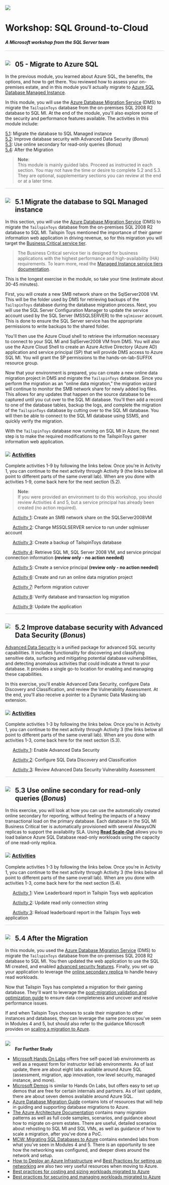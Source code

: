 ![](https://github.com/microsoft/sqlworkshops/blob/master/graphics/microsoftlogo.png?raw=true)

# Workshop: SQL Ground-to-Cloud

#### <i>A Microsoft workshop from the SQL Server team</i>

<p style="border-bottom: 1px solid lightgrey;"></p>

<h2><img style="float: left; margin: 0px 15px 15px 0px;" src="https://github.com/microsoft/sqlworkshops/blob/master/graphics/textbubble.png?raw=true"> 05 - Migrate to Azure SQL </h2>

In the previous module, you learned about Azure SQL, the benefits, the options, and how to get there. You reviewed how to assess your on-premises estate, and in this module you'll actually migrate to [Azure SQL Database Managed Instance](https://docs.microsoft.com/en-us/azure/sql-database/sql-database-managed-instance).  

In this module, you will use the [Azure Database Migration Service](https://azure.microsoft.com/services/database-migration/) (DMS) to migrate the `TailspinToys` database from the on-premises SQL 2008 R2 database to SQL MI. At the end of the module, you'll also explore some of the security and performance features available. The activities in this module include:  
  
[5.1](#5.1): Migrate the database to SQL Managed instance   
[5.2](#5.2): Improve database security with Advanced Data Security (*Bonus*)   
[5.3](#5.3): Use online secondary for read-only queries (*Bonus*)   
[5.4](#5.4): After the Migration  

> **Note**:  
> This module is mainly guided labs. Proceed as instructed in each section. You may not have the time or desire to complete 5.2 and 5.3. They are optional, supplementary sections you can review at the end or at a later time.     


<p style="border-bottom: 1px solid lightgrey;"></p>

<h2><img style="float: left; margin: 0px 15px 15px 0px;" src="https://github.com/microsoft/sqlworkshops/blob/master/graphics/pencil2.png?raw=true"><a name="5.1">5.1 Migrate the database to SQL Managed instance</h2></a>

In this section, you will use the [Azure Database Migration Service](https://azure.microsoft.com/services/database-migration/) (DMS) to migrate the `TailspinToys` database from the on-premises SQL 2008 R2 database to SQL MI. Tailspin Toys mentioned the importance of their gamer information web application in driving revenue, so for this migration you will target the [Business Critical service tier](https://docs.microsoft.com/en-us/azure/sql-database/sql-database-service-tier-business-critical).  

> The Business Critical service tier is designed for business applications with the highest performance and high-availability (HA) requirements. To learn more, read the [Managed Instance service tiers documentation](https://docs.microsoft.com/azure/sql-database/sql-database-managed-instance#managed-instance-service-tiers).  

This is the longest exercise in the module, so take your time (estimate about 30-45 minutes).  

First, you will create a new SMB network share on the SqlServer2008 VM. This will be the folder used by DMS for retrieving backups of the `TailspinToys` database during the database migration process. Next, you will use the SQL Server Configuration Manager to update the service account used by the SQL Server (MSSQLSERVER) to the `sqlmiuser` account. This is done to ensure the SQL Server service has the appropriate permissions to write backups to the shared folder.  

You'll then use the Azure Cloud shell to retrieve the information necessary to connect to your SQL MI and SqlServer2008 VM from DMS. You will also use the Azure Cloud Shell to create an Azure Active Directory (Azure AD) application and service principal (SP) that will provide DMS access to Azure SQL MI. You will grant the SP permissions to the hands-on-lab-SUFFIX resource group.  

Now that your environment is prepared, you can create a new online data migration project in DMS and migrate the `TailspinToys` database. Since you perform the migration as an "online data migration," the migration wizard will continue to monitor the SMB network share for newly added log files. This allows for any updates that happen on the source database to be captured until you cut over to the SQL MI database. You'll then add a record to one of the database tables, backup the logs, and complete the migration of the `TailspinToys` database by cutting over to the SQL MI database. You will then be able to connect to the SQL MI database using SSMS, and quickly verify the migration.  

With the `TailspinToys` database now running on SQL MI in Azure, the next step is to make the required modifications to the TailspinToys gamer information web application.  




<h3><p><img style="float: left; margin: 0px 5px 5px 0px;" src="https://github.com/microsoft/sqlworkshops/blob/master/graphics/point1.png?raw=true"><a name="5.1.1"><a href="https://github.com/microsoft/sqlworkshops/blob/master/AzureSQLLabs/Lab-MigratingToAzureSQLManagedInstance.md#Activity-1">Activities</h3></p></a>

Complete activities 1-9 by following the links below. Once you're in Activity 1, you can continue to the next activity through Activity 9 (the links below all point to different parts of the same overall lab). When are you done with activities 1-9, come back here for the next section (5.2).   

> **Note**:  
> If you were provided an environment to do this workshop, you should review Activities 4 and 5, but a service principal has already been created (no action required).   
  
&nbsp;&nbsp;&nbsp;&nbsp;&nbsp;&nbsp;<a name="5.1.1"><a href="https://github.com/fratei/sqlworkshops/blob/btf2020labs/AzureSQLLabs/Lab-MigratingToAzureSQLManagedInstance.md#Activity-1">Activity 1</a>: Create an SMB network share on the SQLServer2008VM  

&nbsp;&nbsp;&nbsp;&nbsp;&nbsp;&nbsp;<a name="5.1.2"><a href="https://github.com/fratei/sqlworkshops/blob/btf2020labs/AzureSQLLabs/Lab-MigratingToAzureSQLManagedInstance.md#Activity-2">Activity 2</a>: Change MSSQLSERVER service to run under sqlmiuser account  

&nbsp;&nbsp;&nbsp;&nbsp;&nbsp;&nbsp;<a name="5.1.3"><a href="https://github.com/fratei/sqlworkshops/blob/btf2020labs/AzureSQLLabs/Lab-MigratingToAzureSQLManagedInstance.md#Activity-3">Activity 3</a>: Create a backup of TailspinToys database  

&nbsp;&nbsp;&nbsp;&nbsp;&nbsp;&nbsp;<a name="5.1.4"><a href="https://github.com/fratei/sqlworkshops/blob/btf2020labs/AzureSQLLabs/Lab-MigratingToAzureSQLManagedInstance.md#Activity-4">Activity 4</a>: Retrieve SQL MI, SQL Server 2008 VM, and service principal connection information **(review only - no action needed)**   

&nbsp;&nbsp;&nbsp;&nbsp;&nbsp;&nbsp;<a name="5.1.5"><a href="https://github.com/fratei/sqlworkshops/blob/btf2020labs/AzureSQLLabs/Lab-MigratingToAzureSQLManagedInstance.md#Activity-5">Activity 5</a>: Create a service principal **(review only - no action needed)**  

&nbsp;&nbsp;&nbsp;&nbsp;&nbsp;&nbsp;<a name="5.1.6"><a href="https://github.com/fratei/sqlworkshops/blob/btf2020labs/AzureSQLLabs/Lab-MigratingToAzureSQLManagedInstance.md#Activity-6">Activity 6</a>: Create and run an online data migration project   

&nbsp;&nbsp;&nbsp;&nbsp;&nbsp;&nbsp;<a name="5.1.7"><a href="https://github.com/fratei/sqlworkshops/blob/btf2020labs/AzureSQLLabs/Lab-MigratingToAzureSQLManagedInstance.md#Activity-7">Activity 7</a>: Perform migration cutover  

&nbsp;&nbsp;&nbsp;&nbsp;&nbsp;&nbsp;<a name="5.1.8"><a href="https://github.com/fratei/sqlworkshops/blob/btf2020labs/AzureSQLLabs/Lab-MigratingToAzureSQLManagedInstance.md#Activity-8">Activity 8</a>: Verify database and transaction log migration  

&nbsp;&nbsp;&nbsp;&nbsp;&nbsp;&nbsp;<a name="5.1.9"><a href="https://github.com/fratei/sqlworkshops/blob/btf2020labs/AzureSQLLabs/Lab-MigratingToAzureSQLManagedInstance.md#Activity-9">Activity 9</a>: Update the application  
 


<p style="border-bottom: 1px solid lightgrey;"></p>

<h2><img style="float: left; margin: 0px 15px 15px 0px;" src="https://github.com/microsoft/sqlworkshops/blob/master/graphics/pencil2.png?raw=true"><a name="5.2">5.2 Improve database security with Advanced Data Security (<i>Bonus</i>)</h2></a>

[Advanced Data Security](https://docs.microsoft.com/en-us/azure/sql-database/sql-database-advanced-data-security) is a unified package for advanced SQL security capabilities. It includes functionality for discovering and classifying sensitive data, surfacing and mitigating potential database vulnerabilities, and detecting anomalous activities that could indicate a threat to your database. It provides a single go-to location for enabling and managing these capabilities.  

In this exercise, you'll enable Advanced Data Security, configure Data Discovery and Classification, and review the Vulnerability Assessment. At the end, you'll also receive a pointer to a Dynamic Data Masking lab extension.
  

<h3><p><img style="float: left; margin: 0px 5px 5px 0px;" src="https://github.com/fratei/sqlworkshops/blob/btf2020labs/graphics/point1.png?raw=true"><a name="5.1.1"><a href="https://github.com/fratei/sqlworkshops/blob/btf2020labs/AzureSQLLabs/Lab-MigratingToAzureSQLManagedInstance.md#Activity-1">Activities</h3></p></a> 

Complete activities 1-3 by following the links below. Once you're in Activity 1, you can continue to the next activity through Activity 3 (the links below all point to different parts of the same overall lab). When are you done with activities 1-3, come back here for the next section (5.3).   


&nbsp;&nbsp;&nbsp;&nbsp;&nbsp;&nbsp;<a name="5.2.1"><a href="https://github.com/fratei/sqlworkshops/blob/btf2020labs/AzureSQLLabs/Lab-MigratingToAzureSQLManagedInstance.md#Activity-2-1">Activity 1</a>: Enable Advanced Data Security  

&nbsp;&nbsp;&nbsp;&nbsp;&nbsp;&nbsp;<a name="5.2.2"><a href="https://github.com/fratei/sqlworkshops/blob/btf2020labs/AzureSQLLabs/Lab-MigratingToAzureSQLManagedInstance.md#Activity-2-2">Activity 2</a>: Configure SQL Data Discovery and Classification  

&nbsp;&nbsp;&nbsp;&nbsp;&nbsp;&nbsp;<a name="5.2.3"><a href="https://github.com/fratei/sqlworkshops/blob/btf2020labs/AzureSQLLabs/Lab-MigratingToAzureSQLManagedInstance.md#Activity-2-3">Activity 3</a>: Review Advanced Data Security Vulnerability Assessment  

<p style="border-bottom: 1px solid lightgrey;"></p>
<h2><img style="float: left; margin: 0px 15px 15px 0px;" src="https://github.com/fratei/sqlworkshops/blob/btf2020labs/graphics/pencil2.png?raw=true"><a name="5.3">5.3 Use online secondary for read-only queries (<i>Bonus</i>)</h2></a>

In this exercise, you will look at how you can use the automatically created online secondary for reporting, without feeling the impacts of a heavy transactional load on the primary database. Each database in the SQL MI Business Critical tier is automatically provisioned with several AlwaysON replicas to support the availability SLA. Using [**Read Scale-Out**](https://docs.microsoft.com/azure/sql-database/sql-database-read-scale-out) allows you to load balance Azure SQL Database read-only workloads using the capacity of one read-only replica.  

<h3><p><img style="float: left; margin: 0px 5px 5px 0px;" src="https://github.com/fratei/sqlworkshops/blob/btf2020labs/graphics/point1.png?raw=true"><a name="5.1.1"><a href="https://github.com/fratei/sqlworkshops/blob/btf2020labs/AzureSQLLabs/Lab-MigratingToAzureSQLManagedInstance.md#Activity-3-1">Activities</h3></p></a>

Complete activities 1-3 by following the links below. Once you're in Activity 1, you can continue to the next activity through Activity 3 (the links below all point to different parts of the same overall lab). When are you done with activities 1-3, come back here for the next section (5.4).   

&nbsp;&nbsp;&nbsp;&nbsp;&nbsp;&nbsp;<a name="5.3.1"><a href="https://github.com/fratei/sqlworkshops/blob/btf2020labs/AzureSQLLabs/Lab-MigratingToAzureSQLManagedInstance.md#Activity-3-1">Activity 1</a>: View Leaderboard report in Tailspin Toys web application  

&nbsp;&nbsp;&nbsp;&nbsp;&nbsp;&nbsp;<a name="5.3.2"><a href="https://github.com/fratei/sqlworkshops/blob/btf2020labs/AzureSQLLabs/Lab-MigratingToAzureSQLManagedInstance.md#Activity-3-2">Activity 2</a>: Update read only connection string  

&nbsp;&nbsp;&nbsp;&nbsp;&nbsp;&nbsp;<a name="5.3.3"><a href="https://github.com/fratei/sqlworkshops/blob/btf2020labs/AzureSQLLabs/Lab-MigratingToAzureSQLManagedInstance.md#Activity-3-3">Activity 3</a>: Reload leaderboard report in the Tailspin Toys web application  

<p style="border-bottom: 1px solid lightgrey;"></p>

<h2><img style="float: left; margin: 0px 15px 15px 0px;" src="https://github.com/fratei/sqlworkshops/blob/btf2020labs/graphics/pencil2.png?raw=true"><a name="5.4">5.4 After the Migration</a></h2>

In this module, you used the [Azure Database Migration Service](https://azure.microsoft.com/services/database-migration/) (DMS) to migrate the `TailspinToys` database from the on-premises SQL 2008 R2 database to SQL MI. You then updated the web application to use the SQL MI created, and enabled [advanced security features](https://docs.microsoft.com/en-us/azure/sql-database/sql-database-advanced-data-security). Finally, you set up your application to leverage the [online secondary replica](https://docs.microsoft.com/en-us/azure/sql-database/sql-database-read-scale-out) to handle heavy read workloads.  

Now that Tailspin Toys has completed a migration for their gaming database. They'll want to leverage the [post-migration validation and optimization guide](https://docs.microsoft.com/en-us/sql/relational-databases/post-migration-validation-and-optimization-guide?view=sql-server-2017) to ensure data completeness and uncover and resolve performance issues.  

If and when Tailspin Toys chooses to scale their migration to other instances and databases, they can leverage the same process you've seen in Modules 4 and 5, but should also refer to the guidance Microsoft provides on [scaling a migration to Azure](https://docs.microsoft.com/en-us/azure/architecture/cloud-adoption/migrate/azure-best-practices/contoso-migration-scale). 

<p style="border-bottom: 1px solid lightgrey;"></p>

<p><img style="margin: 0px 15px 15px 0px;" src="https://github.com/fratei/sqlworkshops/blob/btf2020labs/graphics/owl.png?raw=true"><b>For Further Study</b></p>
<ul>
    <li><a href="https://www.microsoft.com/handsonlabs" target="_blank">Microsoft Hands On Labs</a> offers free self-paced lab environments as well as a request form for instructor led lab environments. As of last update, there are about eight labs available around Azure SQL (assessment, migration, app innovation, row level security, managed instance, and more).</li>
    <li><a href="https://www.microsoft.com/handsondemos" target="_blank">Microsoft Demos</a> is similar to Hands On Labs, but offers easy to set up demos that are free for certain internals and partners. As of last update, there are about seven demos available around Azure SQL.</li>
    <li><a href="https://datamigration.microsoft.com/
    " target="_blank">Azure Database Migration Guide</a> contains lots of resources that will help in guiding and supporting database migrations to Azure.</li>
    <li><a href="https://docs.microsoft.com/en-us/azure/architecture/cloud-adoption/migrate/azure-best-practices/contoso-migration-overview
    " target="_blank">The Azure Architecture Documentation</a> contains many migration patterns as well as full code samples, scenarios, and guidance about how to migrate on-prem estates. There are useful, detailed scenarios about rehosting to SQL MI and SQL VMs, as well as guidance of how to scale a migration, after you've done a PoC.</li>
    <li><a href="https://github.com/microsoft/MCW-Migrating-SQL-databases-to-Azure
    " target="_blank">MCW: Migrating SQL Databases to Azure</a> contains extended labs from what you've seen in Modules 4 and 5. There is an opportunity to see how the networking was configured, and deeper dives around the network and setup. </li>
    <li><a href="https://docs.microsoft.com/en-us/azure/architecture/cloud-adoption/migrate/azure-best-practices/contoso-migration-infrastructure
    " target="_blank">How to Deploy an Azure Infrastructure</a> and <a href="(https://docs.microsoft.com/en-us/azure/architecture/cloud-adoption/migrate/azure-best-practices/migrate-best-practices-networking
    " target="_blank">Best Practices for setting up networking</a> are also two very useful resources when moving to Azure.</li>
    <li><a href="https://docs.microsoft.com/en-us/azure/architecture/cloud-adoption/migrate/azure-best-practices/migrate-best-practices-costs
    " target="_blank">Best practices for costing and sizing workloads migrated to Azure</a></li>
    <li><a href="https://docs.microsoft.com/en-us/azure/architecture/cloud-adoption/migrate/azure-best-practices/migrate-best-practices-security-management
    " target="_blank">Best practices for securing and managing workloads migrated to Azure</a></li>

    


    

    


    
</ul>

